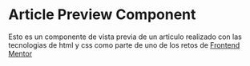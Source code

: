 # Article Preview Component
Esto es un componente de vista previa de un articulo realizado con las tecnologias de html y css como parte de uno de los retos de [Frontend Mentor](https://www.frontendmentor.io/)
